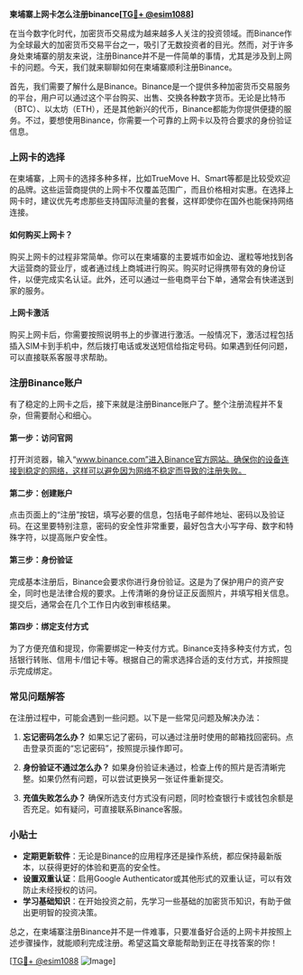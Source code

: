 **柬埔寨上网卡怎么注册binance[[TG💪+ @esim1088](https://t.me/s/esim1088)]**

在当今数字化时代，加密货币交易成为越来越多人关注的投资领域。而Binance作为全球最大的加密货币交易平台之一，吸引了无数投资者的目光。然而，对于许多身处柬埔寨的朋友来说，注册Binance并不是一件简单的事情，尤其是涉及到上网卡的问题。今天，我们就来聊聊如何在柬埔寨顺利注册Binance。

首先，我们需要了解什么是Binance。Binance是一个提供多种加密货币交易服务的平台，用户可以通过这个平台购买、出售、交换各种数字货币。无论是比特币（BTC）、以太坊（ETH），还是其他新兴的代币，Binance都能为你提供便捷的服务。不过，要想使用Binance，你需要一个可靠的上网卡以及符合要求的身份验证信息。

### 上网卡的选择

在柬埔寨，上网卡的选择多种多样，比如TrueMove H、Smart等都是比较受欢迎的品牌。这些运营商提供的上网卡不仅覆盖范围广，而且价格相对实惠。在选择上网卡时，建议优先考虑那些支持国际流量的套餐，这样即使你在国外也能保持网络连接。

#### 如何购买上网卡？

购买上网卡的过程非常简单。你可以在柬埔寨的主要城市如金边、暹粒等地找到各大运营商的营业厅，或者通过线上商城进行购买。购买时记得携带有效的身份证件，以便完成实名认证。此外，还可以通过一些电商平台下单，通常会有快递送到家的服务。

#### 上网卡激活

购买上网卡后，你需要按照说明书上的步骤进行激活。一般情况下，激活过程包括插入SIM卡到手机中，然后拨打电话或发送短信给指定号码。如果遇到任何问题，可以直接联系客服寻求帮助。

### 注册Binance账户

有了稳定的上网卡之后，接下来就是注册Binance账户了。整个注册流程并不复杂，但需要耐心和细心。

#### 第一步：访问官网

打开浏览器，输入“www.binance.com”进入Binance官方网站。确保你的设备连接到稳定的网络，这样可以避免因为网络不稳定而导致的注册失败。

#### 第二步：创建账户

点击页面上的“注册”按钮，填写必要的信息，包括电子邮件地址、密码以及验证码。在这里要特别注意，密码的安全性非常重要，最好包含大小写字母、数字和特殊字符，以提高账户安全性。

#### 第三步：身份验证

完成基本注册后，Binance会要求你进行身份验证。这是为了保护用户的资产安全，同时也是法律合规的要求。上传清晰的身份证正反面照片，并填写相关信息。提交后，通常会在几个工作日内收到审核结果。

#### 第四步：绑定支付方式

为了方便充值和提现，你需要绑定一种支付方式。Binance支持多种支付方式，包括银行转账、信用卡/借记卡等。根据自己的需求选择合适的支付方式，并按照提示完成绑定。

### 常见问题解答

在注册过程中，可能会遇到一些问题。以下是一些常见问题及解决办法：

1. **忘记密码怎么办？**
   如果忘记了密码，可以通过注册时使用的邮箱找回密码。点击登录页面的“忘记密码”，按照提示操作即可。

2. **身份验证不通过怎么办？**
   如果身份验证未通过，检查上传的照片是否清晰完整。如果仍然有问题，可以尝试更换另一张证件重新提交。

3. **充值失败怎么办？**
   确保所选支付方式没有问题，同时检查银行卡或钱包余额是否充足。如有疑问，可直接联系Binance客服。

### 小贴士

- **定期更新软件**：无论是Binance的应用程序还是操作系统，都应保持最新版本，以获得更好的体验和更高的安全性。
- **设置双重认证**：启用Google Authenticator或其他形式的双重认证，可以有效防止未经授权的访问。
- **学习基础知识**：在开始投资之前，先学习一些基础的加密货币知识，有助于做出更明智的投资决策。

总之，在柬埔寨注册Binance并不是一件难事，只要准备好合适的上网卡并按照上述步骤操作，就能顺利完成注册。希望这篇文章能帮助到正在寻找答案的你！

[[TG💪+ @esim1088](https://t.me/s/esim1088) ![Image](https://i.postimg.cc/4NQfJmqS/Snipaste-2025-05-13-00-14-12.png)]